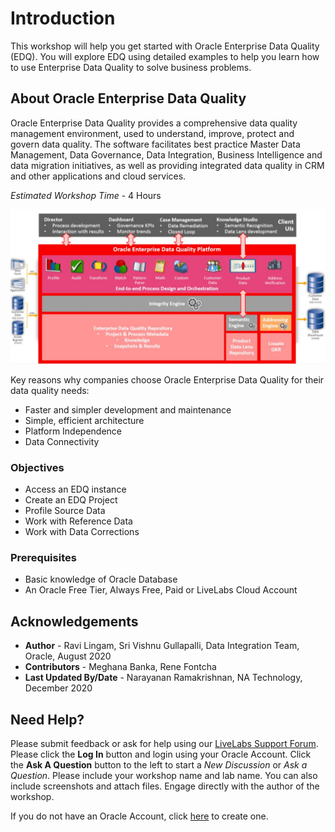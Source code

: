 # Introduction

This workshop will help you get started with Oracle Enterprise Data Quality (EDQ). You will explore EDQ using detailed examples to help you learn how to use Enterprise Data Quality to solve business problems.

## About Oracle Enterprise Data Quality
Oracle Enterprise Data Quality provides a comprehensive data quality management environment, used to understand, improve, protect and govern data quality. The software facilitates best practice Master Data Management, Data Governance, Data Integration, Business Intelligence and data migration initiatives, as well as providing integrated data quality in CRM and other applications and cloud services.

*Estimated Workshop Time* -  4 Hours

  ![](./images/edq_architecture.png " ")

Key reasons why companies choose Oracle Enterprise Data Quality for their data quality needs:
  * Faster and simpler development and maintenance
  * Simple, efficient architecture
  * Platform Independence
  * Data Connectivity

### Objectives

- Access an EDQ instance
- Create an EDQ Project
- Profile Source Data
- Work with Reference Data
- Work with Data Corrections

### Prerequisites
* Basic knowledge of Oracle Database
* An Oracle Free Tier, Always Free, Paid or LiveLabs Cloud Account
  
## Acknowledgements
* **Author** - Ravi Lingam, Sri Vishnu Gullapalli, Data Integration Team, Oracle, August 2020
* **Contributors** - Meghana Banka, Rene Fontcha
* **Last Updated By/Date** - Narayanan Ramakrishnan, NA Technology, December 2020

## Need Help?
Please submit feedback or ask for help using our [LiveLabs Support Forum](https://community.oracle.com/tech/developers/categories/goldengate-on-premises). Please click the **Log In** button and login using your Oracle Account. Click the **Ask A Question** button to the left to start a *New Discussion* or *Ask a Question*.  Please include your workshop name and lab name.  You can also include screenshots and attach files.  Engage directly with the author of the workshop.

If you do not have an Oracle Account, click [here](https://profile.oracle.com/myprofile/account/create-account.jspx) to create one.